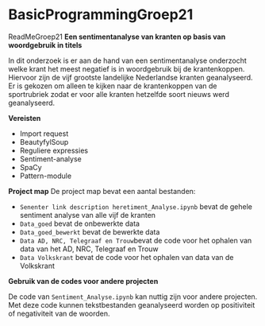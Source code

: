 # BasicProgrammingGroep21
ReadMeGroep21
**Een sentimentanalyse van kranten op basis van woordgebruik in titels**

In dit onderzoek is er aan de hand van een sentimentanalyse onderzocht welke krant het meest negatief is in woordgebruik bij de krantenkoppen. Hiervoor zijn de vijf grootste landelijke Nederlandse kranten geanalyseerd. Er is gekozen om alleen te kijken naar de krantenkoppen van de sportrubriek zodat er voor alle kranten hetzelfde soort nieuws werd geanalyseerd. 

**Vereisten**
- Import request
- BeautyfylSoup
- Reguliere expressies
- Sentiment-analyse
- SpaCy
- Pattern-module

**Project map**
De project map bevat een aantal bestanden:
- `Senenter link description heretiment_Analyse.ipynb` bevat de gehele sentiment analyse van alle vijf de kranten
-  `Data_goed` bevat de onbewerkte data
- `Data_goed_bewerkt` bevat de bewerkte data
- `Data AD, NRC, Telegraaf en Trouw`bevat de code voor het ophalen van data van het AD, NRC, Telegraaf en Trouw
- `Data Volkskrant` bevat de code voor het ophalen van data van de Volkskrant

**Gebruik van de codes voor andere projecten**

De code van `Sentiment_Analyse.ipynb` kan nuttig zijn voor andere projecten. Met deze code kunnen tekstbestanden geanalyseerd worden op positiviteit of negativiteit van de woorden.
